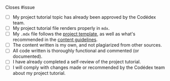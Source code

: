 Closes #issue <!-- If applicable, replace "issue" with the actual number -->

<!-- Congrats on completing your project tutorial draft! Before you submit your pull request, please check off the boxes on this checklist, like so: [x] -->

- [ ] My project tutorial topic has already been approved by the Codédex team.
- [ ] My project tutorial file renders properly in `mdx`.
- [ ] My `.mdx` file follows the [project template](https://github.com/codedex-io/projects/tree/main/docs/project_template.mdx), as well as what's recommended in the [content guidelines](https://github.com/codedex-io/projects/tree/main/docs/content_guidelines.mdx).
- [ ] The content written is my own, and not plagiarized from other sources.
- [ ] All code written is thoroughly functional and commented (or documented).
- [ ] I have already completed a self-review of the project tutorial. 
- [ ] I will comply with changes made or recommended by the Codédex team about my project tutorial.
